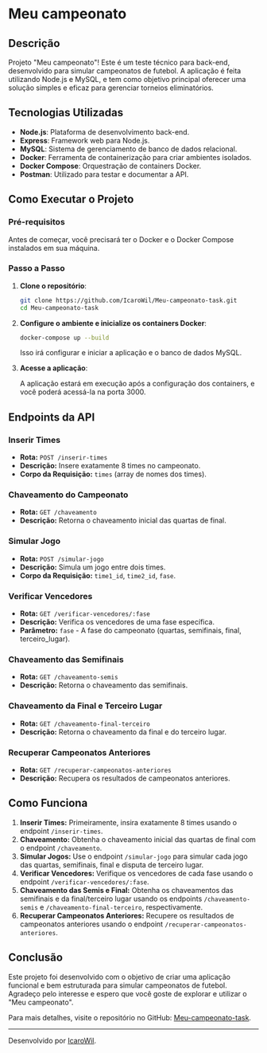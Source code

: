 # Meu campeonato

## Descrição

Projeto "Meu campeonato"! Este é um teste técnico para back-end, desenvolvido para simular campeonatos de futebol. A aplicação é feita utilizando Node.js e MySQL, e tem como objetivo principal oferecer uma solução simples e eficaz para gerenciar torneios eliminatórios.

## Tecnologias Utilizadas

- **Node.js**: Plataforma de desenvolvimento back-end.
- **Express**: Framework web para Node.js.
- **MySQL**: Sistema de gerenciamento de banco de dados relacional.
- **Docker**: Ferramenta de containerização para criar ambientes isolados.
- **Docker Compose**: Orquestração de containers Docker.
- **Postman**: Utilizado para testar e documentar a API.

## Como Executar o Projeto

### Pré-requisitos

Antes de começar, você precisará ter o Docker e o Docker Compose instalados em sua máquina.

### Passo a Passo

1. **Clone o repositório**:

    ```bash
    git clone https://github.com/IcaroWil/Meu-campeonato-task.git
    cd Meu-campeonato-task
    ```

2. **Configure o ambiente e inicialize os containers Docker**:

    ```bash
    docker-compose up --build
    ```

    Isso irá configurar e iniciar a aplicação e o banco de dados MySQL.

3. **Acesse a aplicação**:

    A aplicação estará em execução após a configuração dos containers, e você poderá acessá-la na porta 3000.

## Endpoints da API

### Inserir Times

- **Rota:** `POST /inserir-times`
- **Descrição:** Insere exatamente 8 times no campeonato.
- **Corpo da Requisição:** `times` (array de nomes dos times).

### Chaveamento do Campeonato

- **Rota:** `GET /chaveamento`
- **Descrição:** Retorna o chaveamento inicial das quartas de final.

### Simular Jogo

- **Rota:** `POST /simular-jogo`
- **Descrição:** Simula um jogo entre dois times.
- **Corpo da Requisição:** `time1_id`, `time2_id`, `fase`.

### Verificar Vencedores

- **Rota:** `GET /verificar-vencedores/:fase`
- **Descrição:** Verifica os vencedores de uma fase específica.
- **Parâmetro:** `fase` - A fase do campeonato (quartas, semifinais, final, terceiro_lugar).

### Chaveamento das Semifinais

- **Rota:** `GET /chaveamento-semis`
- **Descrição:** Retorna o chaveamento das semifinais.

### Chaveamento da Final e Terceiro Lugar

- **Rota:** `GET /chaveamento-final-terceiro`
- **Descrição:** Retorna o chaveamento da final e do terceiro lugar.

### Recuperar Campeonatos Anteriores

- **Rota:** `GET /recuperar-campeonatos-anteriores`
- **Descrição:** Recupera os resultados de campeonatos anteriores.

## Como Funciona

1. **Inserir Times:** Primeiramente, insira exatamente 8 times usando o endpoint `/inserir-times`.
2. **Chaveamento:** Obtenha o chaveamento inicial das quartas de final com o endpoint `/chaveamento`.
3. **Simular Jogos:** Use o endpoint `/simular-jogo` para simular cada jogo das quartas, semifinais, final e disputa de terceiro lugar.
4. **Verificar Vencedores:** Verifique os vencedores de cada fase usando o endpoint `/verificar-vencedores/:fase`.
5. **Chaveamento das Semis e Final:** Obtenha os chaveamentos das semifinais e da final/terceiro lugar usando os endpoints `/chaveamento-semis` e `/chaveamento-final-terceiro`, respectivamente.
6. **Recuperar Campeonatos Anteriores:** Recupere os resultados de campeonatos anteriores usando o endpoint `/recuperar-campeonatos-anteriores`.

## Conclusão

Este projeto foi desenvolvido com o objetivo de criar uma aplicação funcional e bem estruturada para simular campeonatos de futebol. Agradeço pelo interesse e espero que você goste de explorar e utilizar o "Meu campeonato".

Para mais detalhes, visite o repositório no GitHub: [Meu-campeonato-task](https://github.com/IcaroWil/Meu-campeonato-task.git).

---

Desenvolvido por [IcaroWil](https://github.com/IcaroWil).